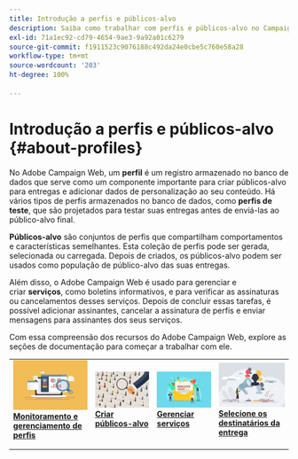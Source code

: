```yaml
---
title: Introdução a perfis e públicos-alvo
description: Saiba como trabalhar com perfis e públicos-alvo no Campaign Web
exl-id: 71a1ec92-cd79-4654-9ae3-9a92a01c6279
source-git-commit: f1911523c9076188c492da24e0cbe5c760e58a28
workflow-type: tm+mt
source-wordcount: '203'
ht-degree: 100%

---
```


# Introdução a perfis e públicos-alvo {#about-profiles}

No Adobe Campaign Web, um **perfil** é um registro armazenado no banco de dados que serve como um componente importante para criar públicos-alvo para entregas e adicionar dados de personalização ao seu conteúdo. Há vários tipos de perfis armazenados no banco de dados, como **perfis de teste**, que são projetados para testar suas entregas antes de enviá-las ao público-alvo final.

**Públicos-alvo** são conjuntos de perfis que compartilham comportamentos e características semelhantes. Esta coleção de perfis pode ser gerada, selecionada ou carregada. Depois de criados, os públicos-alvo podem ser usados como população de público-alvo das suas entregas.

Além disso, o Adobe Campaign Web é usado para gerenciar e criar **serviços**, como boletins informativos, e para verificar as assinaturas ou cancelamentos desses serviços. Depois de concluir essas tarefas, é possível adicionar assinantes, cancelar a assinatura de perfis e enviar mensagens para assinantes dos seus serviços.

Com essa compreensão dos recursos do Adobe Campaign Web, explore as seções de documentação para começar a trabalhar com ele.

<table style="table-layout:fixed"><tr style="border: 0;">
<td>
<a href="about-recipients.md">
<img src="../assets/do-not-localize/profiles-audiences-profile.png" alt="Monitorar e gerenciar perfis de imagem">
</a>
<div>
<a href="about-recipients.md"><strong>Monitoramento e gerenciamento de perfis</strong></a>
</div>
<p>
</td>
<td>
<a href="create-audience.md">
<img src="../assets/do-not-localize/profiles-audiences-audience.png" alt="Criar imagem de públicos-alvo">
</a>
<div><a href="create-audience.md"><strong>Criar públicos-alvo</strong>
</div>
<p>
</td>
<td>
<a href="manage-services.md">
<img src="../assets/do-not-localize/profiles-audiences-service.png" alt="Gerenciar imagem de serviços">
</a>
<div>
<a href="manage-services.md"><strong>Gerenciar serviços</strong></a>
</div>
<p></td>
<td>
<a href="add-audience.md">
<img src="../assets/do-not-localize/profiles-audiences-deliveries.png" alt="Selecionar a imagem do destinatário da entrega">
</a>
<div>
<a href="add-audience.md"><strong>Selecione os destinatários da entrega</strong></a>
</div>
<p></td>
</tr></table>